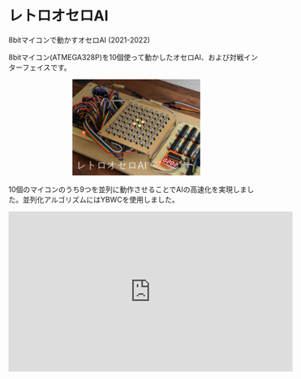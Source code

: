 # レトロオセロAI

8bitマイコンで動かすオセロAI (2021-2022)



8bitマイコン(ATMEGA328P)を10個使って動かしたオセロAI、および対戦インターフェイスです。

<div style="text-align: center">
    <img src="img/retro_othello_ai.png" width="50%">
</div>



10個のマイコンのうち9つを並列に動作させることでAIの高速化を実現しました。並列化アルゴリズムにはYBWCを使用しました。

<div style="text-align: center">
<iframe width="560" height="315" src="https://www.youtube.com/embed/I_ctZKlP2XA" title="YouTube video player" frameborder="0" allow="accelerometer; autoplay; clipboard-write; encrypted-media; gyroscope; picture-in-picture" allowfullscreen></iframe>
</div>
